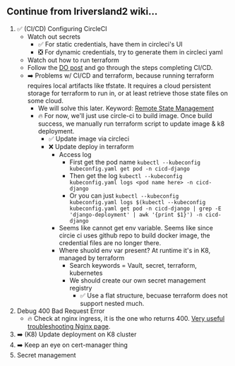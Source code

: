 ## Continue from Iriversland2 wiki...

1. ️✅ (CI/CD) Configuring CircleCI
    - Watch out secrets
        - ✅ For static  credentials, have them in circleci's UI
        - ❎ For dynamic credentials, try to generate them in circleci yaml
    - Watch out how to run terraform
    - Follow the [DO post](https://www.digitalocean.com/community/tutorials/how-to-automate-deployments-to-digitalocean-kubernetes-with-circleci) and go through the steps completing CI/CD.
    - ➡️ Problems w/ CI/CD and terraform, because running terraform requires local artifacts like tfstate. It requires a cloud persistent storage for terraform to run in, or at least retrieve those state files on some cloud.
        - We will solve this later. Keyword: [Remote State Management](https://www.hashicorp.com/blog/introducing-terraform-cloud-remote-state-management)
        - 🔥 For now, we'll just use circle-ci to build image. Once build success, we manually run terraform script to update image & k8 deployment.
            - ✅ Update image via circleci
            - ❌ Update deploy in terraform
                - Access log
                    - First get the pod name `kubectl --kubeconfig kubeconfig.yaml get pod -n cicd-django`
                    - Then get the log `kubectl --kubeconfig kubeconfig.yaml logs <pod name here> -n cicd-django`
                    - Or you can just `kubectl --kubeconfig kubeconfig.yaml logs $(kubectl --kubeconfig kubeconfig.yaml get pod -n cicd-django | grep -E 'django-deployment' | awk '{print $1}') -n cicd-django`
                - Seems like cannot get env variable. Seems like since circie ci uses github repo to build docker image, the credential files are no longer there.
                - Where shuold env var present? At runtime it's in K8, managed by terraform
                    - Search keywords = Vault, secret, terraform, kubernetes
                    - We should create our own secret management registry
                        - ✅ Use a flat structure, becuase terraform does not support nested much.
1. Debug 400 Bad Request Error
    - 🔥 Check at nginx ingress, it is the one who returns 400. [Very useful troubleshooting Nginx page](https://github.com/kubernetes/ingress-nginx/blob/master/docs/troubleshooting.md#troubleshooting).
1. ➡️ (K8) Update deployment on K8 cluster
1. ➡️ Keep an eye on cert-manager thing
1. Secret management